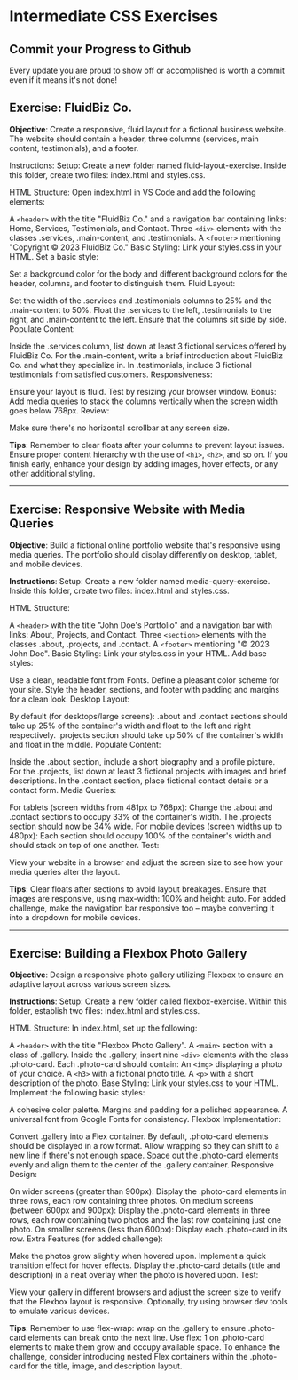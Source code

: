 # Intermediate CSS Exercises

## Commit your Progress to Github

Every update you are proud to show off or accomplished is worth a commit even if it means it's not done!

## Exercise: FluidBiz Co. 
**Objective**: Create a responsive, fluid layout for a fictional business website. The website should contain a header, three columns (services, main content, testimonials), and a footer.

Instructions:
Setup: Create a new folder named fluid-layout-exercise. Inside this folder, create two files: index.html and styles.css.

HTML Structure: Open index.html in VS Code and add the following elements:

A `<header>` with the title "FluidBiz Co." and a navigation bar containing links: Home, Services, Testimonials, and Contact.
Three `<div>` elements with the classes .services, .main-content, and .testimonials.
A `<footer>` mentioning "Copyright © 2023 FluidBiz Co."
Basic Styling: Link your styles.css in your HTML. Set a basic style:

Set a background color for the body and different background colors for the header, columns, and footer to distinguish them.
Fluid Layout:

Set the width of the .services and .testimonials columns to 25% and the .main-content to 50%.
Float the .services to the left, .testimonials to the right, and .main-content to the left.
Ensure that the columns sit side by side.
Populate Content:

Inside the .services column, list down at least 3 fictional services offered by FluidBiz Co.
For the .main-content, write a brief introduction about FluidBiz Co. and what they specialize in.
In .testimonials, include 3 fictional testimonials from satisfied customers.
Responsiveness:

Ensure your layout is fluid. Test by resizing your browser window.
Bonus: Add media queries to stack the columns vertically when the screen width goes below 768px.
Review:

Make sure there's no horizontal scrollbar at any screen size.

**Tips**:
Remember to clear floats after your columns to prevent layout issues.
Ensure proper content hierarchy with the use of `<h1>`, `<h2>`, and so on.
If you finish early, enhance your design by adding images, hover effects, or any other additional styling.


---

## Exercise: Responsive Website with Media Queries
**Objective**: Build a fictional online portfolio website that's responsive using media queries. The portfolio should display differently on desktop, tablet, and mobile devices.

**Instructions**:
Setup: Create a new folder named media-query-exercise. Inside this folder, create two files: index.html and styles.css.

HTML Structure:

A `<header>` with the title "John Doe's Portfolio" and a navigation bar with links: About, Projects, and Contact.
Three `<section>` elements with the classes .about, .projects, and .contact.
A `<footer>` mentioning "© 2023 John Doe".
Basic Styling: Link your styles.css in your HTML. Add base styles:

Use a clean, readable font from Fonts.
Define a pleasant color scheme for your site.
Style the header, sections, and footer with padding and margins for a clean look.
Desktop Layout:

By default (for desktops/large screens):
.about and .contact sections should take up 25% of the container's width and float to the left and right respectively.
.projects section should take up 50% of the container's width and float in the middle.
Populate Content:

Inside the .about section, include a short biography and a profile picture.
For the .projects, list down at least 3 fictional projects with images and brief descriptions.
In the .contact section, place fictional contact details or a contact form.
Media Queries:

For tablets (screen widths from 481px to 768px):
Change the .about and .contact sections to occupy 33% of the container's width.
The .projects section should now be 34% wide.
For mobile devices (screen widths up to 480px):
Each section should occupy 100% of the container's width and should stack on top of one another.
Test:

View your website in a browser and adjust the screen size to see how your media queries alter the layout.

**Tips**:
Clear floats after sections to avoid layout breakages.
Ensure that images are responsive, using max-width: 100% and height: auto.
For added challenge, make the navigation bar responsive too – maybe converting it into a dropdown for mobile devices.

---

## Exercise: Building a Flexbox Photo Gallery
**Objective**: Design a responsive photo gallery utilizing Flexbox to ensure an adaptive layout across various screen sizes.

**Instructions**:
Setup: Create a new folder called flexbox-exercise. Within this folder, establish two files: index.html and styles.css.

HTML Structure: In index.html, set up the following:

A `<header>` with the title "Flexbox Photo Gallery".
A `<main>` section with a class of .gallery.
Inside the .gallery, insert nine `<div>` elements with the class .photo-card. Each .photo-card should contain:
An `<img>` displaying a photo of your choice.
A `<h3>` with a fictional photo title.
A `<p>` with a short description of the photo.
Base Styling: Link your styles.css to your HTML. Implement the following basic styles:

A cohesive color palette.
Margins and padding for a polished appearance.
A universal font from Google Fonts for consistency.
Flexbox Implementation:

Convert .gallery into a Flex container.
By default, .photo-card elements should be displayed in a row format. Allow wrapping so they can shift to a new line if there's not enough space.
Space out the .photo-card elements evenly and align them to the center of the .gallery container.
Responsive Design:

On wider screens (greater than 900px): Display the .photo-card elements in three rows, each row containing three photos.
On medium screens (between 600px and 900px): Display the .photo-card elements in three rows, each row containing two photos and the last row containing just one photo.
On smaller screens (less than 600px): Display each .photo-card in its row.
Extra Features (for added challenge):

Make the photos grow slightly when hovered upon.
Implement a quick transition effect for hover effects.
Display the .photo-card details (title and description) in a neat overlay when the photo is hovered upon.
Test:

View your gallery in different browsers and adjust the screen size to verify that the Flexbox layout is responsive.
Optionally, try using browser dev tools to emulate various devices.

**Tips**:
Remember to use flex-wrap: wrap on the .gallery to ensure .photo-card elements can break onto the next line.
Use flex: 1 on .photo-card elements to make them grow and occupy available space.
To enhance the challenge, consider introducing nested Flex containers within the .photo-card for the title, image, and description layout.